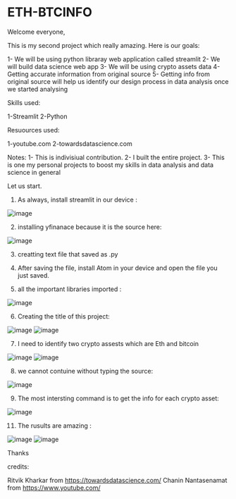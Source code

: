 # ETH-BTCINFO

Welcome everyone, 

This is my second project which really amazing. Here is our goals:

1- We will be using python libraray web application called streamlit
2- We will build data science web app 
3- We will be using crypto assets data 
4- Getting accurate information from original source
5- Getting info from original source will help us identify our design process in data analysis once we started analysing

Skills used:

1-Streamlit 
2-Python 

Resuources used:

1-youtube.com
2-towardsdatascience.com

Notes:
1- This is indivisiual contribution.
2- I built the entire project.
3- This is one my personal projects to boost my skills in data analysis and data science in general 

Let us start. 

1) As always, install streamlit in our device :

![image](https://user-images.githubusercontent.com/36468428/194135765-f0ada3eb-b078-4ad4-9a3d-5eb37f123295.png)

2) installing yfinanace because it is the source here:

![image](https://user-images.githubusercontent.com/36468428/194121586-d83cb86b-954e-4bb1-974f-ed725f3cd99f.png)

3) creatting text file that saved as .py

4) After saving the file, install Atom in your device and open the file you just saved. 

5) all the important libraries imported :

![image](https://user-images.githubusercontent.com/36468428/194122013-89588b3c-88a3-48dc-a276-55c16112c638.png)

6) Creating the title of this project:

![image](https://user-images.githubusercontent.com/36468428/194144746-d3e40cb1-28f3-4eec-a2c1-6976b5261862.png)
![image](https://user-images.githubusercontent.com/36468428/194144798-12379d9e-7094-49fa-be70-007e94320367.png)


7) I need to identify two crypto assests which are Eth and bitcoin  

![image](https://user-images.githubusercontent.com/36468428/194145017-a9b095e5-0717-496e-ba1a-a0378edceda0.png)
![image](https://user-images.githubusercontent.com/36468428/194145044-1d2abc39-0723-4cb4-8b0b-ee6401f78b3a.png)


8) we cannot contuine without typing the source:

![image](https://user-images.githubusercontent.com/36468428/194124421-e55f1930-e863-42d4-8e54-1f6853b881b1.png)


9) The most intersting command is to get the info for each crypto asset:

![image](https://user-images.githubusercontent.com/36468428/194145336-11c7a75a-8663-4ba2-9b6b-30806f54d6b9.png)


11) The rusults are amazing :


![image](https://user-images.githubusercontent.com/36468428/194145437-40408191-b851-41c7-9087-156c0870eebc.png)
![image](https://user-images.githubusercontent.com/36468428/194145997-97fb9462-d17e-49f9-9982-83d51f92163a.png)

Thanks 



credits:

Ritvik Kharkar from https://towardsdatascience.com/
Chanin Nantasenamat from https://www.youtube.com/











